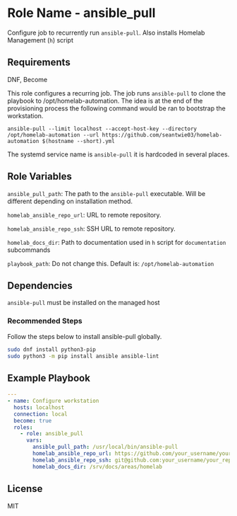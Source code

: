 Role Name - ansible_pull
=========

Configure job to recurrently run `ansible-pull`. Also installs Homelab Management (`h`) script

Requirements
------------

DNF, Become

This role configures a recurring job. The job runs `ansible-pull` to clone the playbook to /opt/homelab-automation. The idea is at the end of the provisioning process the following command would be ran to bootstrap the workstation.

`ansible-pull --limit localhost --accept-host-key --directory /opt/homelab-automation --url https://github.com/seantwie03/homelab-automation $(hostname --short).yml`

The systemd service name is `ansible-pull` it is hardcoded in several places.

Role Variables
--------------

`ansible_pull_path`: The path to the `ansible-pull` executable. Will be different depending on installation method.

`homelab_ansible_repo_url`: URL to remote repository.

`homelab_ansible_repo_ssh`: SSH URL to remote repository.

`homelab_docs_dir`: Path to documentation used in `h` script for `documentation` subcommands

`playbook_path`: Do not change this. Default is: `/opt/homelab-automation`

Dependencies
------------

`ansible-pull` must be installed on the managed host

### Recommended Steps

Follow the steps below to install ansible-pull globally.

```sh
sudo dnf install python3-pip
sudo python3 -m pip install ansible ansible-lint
```

Example Playbook
----------------

```yml
---
- name: Configure workstation
  hosts: localhost
  connection: local
  become: true
  roles:
    - role: ansible_pull
      vars:
        ansible_pull_path: /usr/local/bin/ansible-pull
        homelab_ansible_repo_url: https://github.com/your_username/your_reponame
        homelab_ansible_repo_ssh: git@github.com:your_username/your_reponame.git
        homelab_docs_dir: /srv/docs/areas/homelab
```

License
-------

MIT

